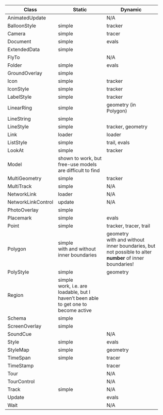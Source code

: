 | Class | Static | Dynamic |
| --- | --- | --- |
| AnimatedUpdate |  | N/A |
| BalloonStyle | simple | tracker |
| Camera | simple | tracer |
| Document | simple | evals |
| ExtendedData | simple |  |
| FlyTo |  | N/A |
| Folder | simple | evals |
| GroundOverlay | simple |  |
| Icon | simple | tracker |
| IconStyle | simple | tracker |
| LabelStyle | simple | tracker |
| LinearRing | simple | geometry (in Polygon) |
| LineString | simple |  |
| LineStyle | simple | tracker, geometry |
| Link | loader | loader |
| ListStyle | simple | trail, evals |
| LookAt | simple | tracker |
| Model | shown to work, but free-use models are difficult to find |  |
| MultiGeometry | simple | tracker |
| MultiTrack | simple | N/A |
| NetworkLink | loader | N/A |
| NetworkLinkControl | update | N/A |
| PhotoOverlay | simple |  |
| Placemark | simple | evals |
| Point | simple | tracker, tracer, trail |
| Polygon | simple<br>with and without inner boundaries | geometry<br>with and without inner boundaries, but not possible to alter **number** of inner boundaries! |
| PolyStyle | simple | geometry |
| Region | simple<br>work, i.e. are loadable, but I haven’t been able to get one to become active |  |
| Schema | simple |  |
| ScreenOverlay | simple |  |
| SoundCue |  | N/A |
| Style | simple | evals |
| StyleMap | simple | geometry |
| TimeSpan | simple | tracer |
| TimeStamp |  | tracer |
| Tour |  | N/A |
| TourControl |  | N/A |
| Track | simple | N/A |
| Update |  | evals |
| Wait |  | N/A |